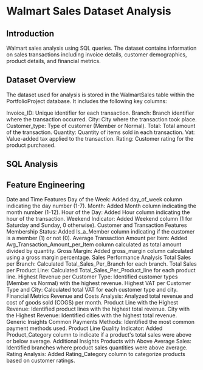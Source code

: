 # Walmart Sales Dataset Analysis

## Introduction
Walmart sales analysis using SQL queries. 
The dataset contains information on sales transactions including invoice details, customer demographics, product details, and financial metrics.

## Dataset Overview
The dataset used for analysis is stored in the WalmartSales table within the PortfolioProject database. It includes the following key columns:

Invoice_ID: Unique identifier for each transaction.
Branch: Branch identifier where the transaction occurred.
City: City where the transaction took place.
Customer_type: Type of customer (Member or Normal).
Total: Total amount of the transaction.
Quantity: Quantity of items sold in each transaction.
Vat: Value-added tax applied to the transaction.
Rating: Customer rating for the product purchased.

## SQL Analysis
## Feature Engineering
Date and Time Features
Day of the Week: Added day_of_week column indicating the day number (1-7).
Month: Added Month column indicating the month number (1-12).
Hour of the Day: Added Hour column indicating the hour of the transaction.
Weekend Indicator: Added Weekend column (1 for Saturday and Sunday, 0 otherwise).
Customer and Transaction Features
Membership Status: Added Is_a_Member column indicating if the customer is a member (1) or not (0).
Average Transaction Amount per Item: Added Avg_Transaction_Amount_per_Item column calculated as total amount divided by quantity.
Gross Margin: Added gross_margin column calculated using a gross margin percentage.
Sales Performance Analysis
Total Sales per Branch: Calculated Total_Sales_Per_Branch for each branch.
Total Sales per Product Line: Calculated Total_Sales_Per_Product_line for each product line.
Highest Revenue per Customer Type: Identified customer types (Member vs Normal) with the highest revenue.
Highest VAT per Customer Type and City: Calculated total VAT for each customer type and city.
Financial Metrics
Revenue and Costs Analysis: Analyzed total revenue and cost of goods sold (COGS) per month.
Product Line with the Highest Revenue: Identified product lines with the highest total revenue.
City with the Highest Revenue: Identified cities with the highest total revenue.
Generic Insights
Common Payments Methods: Identified the most common payment methods used.
Product Line Quality Indicator: Added Product_Category column to indicate if a product's total sales were above or below average.
Additional Insights
Products with Above Average Sales: Identified branches where product sales quantities were above average.
Rating Analysis: Added Rating_Category column to categorize products based on customer ratings.
